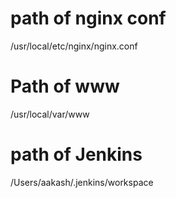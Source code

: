 # path of nginx conf
/usr/local/etc/nginx/nginx.conf

# Path of www
/usr/local/var/www

# path of Jenkins
/Users/aakash/.jenkins/workspace